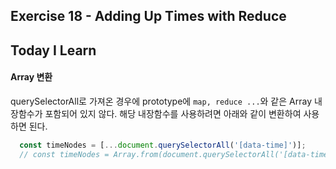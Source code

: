 ## Exercise 18 - Adding Up Times with Reduce

## Today I Learn
#### Array 변환
querySelectorAll로 가져온 경우에 prototype에 `map, reduce ...`와 같은 Array 내장함수가 포함되어 있지 않다.
해당 내장함수를 사용하려면 아래와 같이 변환하여 사용하면 된다. 
```javascript
  const timeNodes = [...document.querySelectorAll('[data-time]')];
  // const timeNodes = Array.from(document.querySelectorAll('[data-time]'));
```

